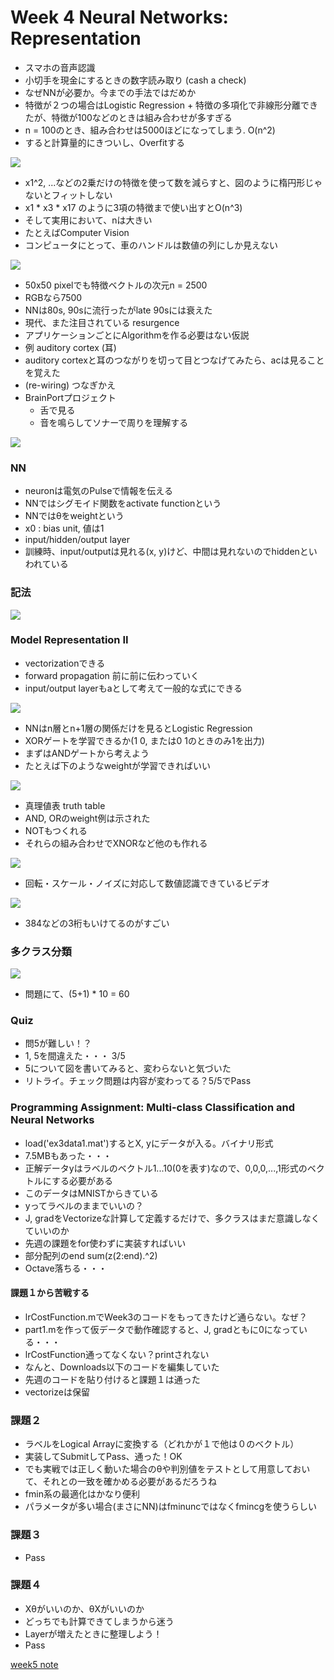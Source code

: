 # Week 4 Neural Networks: Representation

* スマホの音声認識
* 小切手を現金にするときの数字読み取り (cash a check)
* なぜNNが必要か。今までの手法ではだめか
* 特徴が２つの場合はLogistic Regression + 特徴の多項化で非線形分離できたが、特徴が100などのときは組み合わせが多すぎる
* n = 100のとき、組み合わせは5000ほどになってしまう. O(n^2)
* すると計算量的にきついし、Overfitする

![](./motivations.png)

* x1^2, ...などの2乗だけの特徴を使って数を減らすと、図のように楕円形じゃないとフィットしない
* x1 * x3 * x17 のように3項の特徴まで使い出すとO(n^3)
* そして実用において、nは大きい
* たとえばComputer Vision
* コンピュータにとって、車のハンドルは数値の列にしか見えない

![](./cv.png)

* 50x50 pixelでも特徴ベクトルの次元n = 2500
* RGBなら7500
* NNは80s, 90sに流行ったがlate 90sには衰えた
* 現代、また注目されている resurgence
* アプリケーションごとにAlgorithmを作る必要はない仮説
* 例 auditory cortex (耳)
* auditory cortexと耳のつながりを切って目とつなげてみたら、acは見ることを覚えた
* (re-wiring) つなぎかえ
* BrainPortプロジェクト
	* 舌で見る
	* 音を鳴らしてソナーで周りを理解する

![](./one-algorithm.png)

### NN

* neuronは電気のPulseで情報を伝える
* NNではシグモイド関数をactivate functionという
* NNではθをweightという
* x0 : bias unit, 値は1
* input/hidden/output layer
* 訓練時、input/outputは見れる(x, y)けど、中間は見れないのでhiddenといわれている

### 記法

![](./notation.png)

### Model Representation II

* vectorizationできる
* forward propagation 前に前に伝わっていく
* input/output layerもaとして考えて一般的な式にできる

![](./forward-propagation.png)

* NNはn層とn+1層の関係だけを見るとLogistic Regression
* XORゲートを学習できるか(1 0, または0 1のときのみ1を出力)
* まずはANDゲートから考えよう
* たとえば下のようなweightが学習できればいい

![](./AND.png)

* 真理値表 truth table
* AND, ORのweight例は示された
* NOTもつくれる
* それらの組み合わせでXNORなど他のも作れる

![](./mix.png)

* 回転・スケール・ノイズに対応して数値認識できているビデオ

![](./video.png)

* 384などの3桁もいけてるのがすごい

### 多クラス分類

![](./one-vs-all.png)

* 問題にて、(5+1) * 10 = 60

### Quiz

* 問5が難しい！？
* 1, 5を間違えた・・・ 3/5
* 5について図を書いてみると、変わらないと気づいた
* リトライ。チェック問題は内容が変わってる？5/5でPass

### Programming Assignment: Multi-class Classification and Neural Networks

* load('ex3data1.mat')するとX, yにデータが入る。バイナリ形式
* 7.5MBもあった・・・
* 正解データyはラベルのベクトル1...10(0を表す)なので、0,0,0,...,1形式のベクトルにする必要がある
* このデータはMNISTからきている
* yってラベルのままでいいの？
* J, gradをVectorizeな計算して定義するだけで、多クラスはまだ意識しなくていいのか
* 先週の課題をfor使わずに実装すればいい
* 部分配列のend sum(z(2:end).^2)
* Octave落ちる・・・

#### 課題１から苦戦する

* lrCostFunction.mでWeek3のコードをもってきたけど通らない。なぜ？
* part1.mを作って仮データで動作確認すると、J, gradともに0になっている・・・
* lrCostFunction通ってなくない？printされない
* なんと、Downloads以下のコードを編集していた
* 先週のコードを貼り付けると課題１は通った
* vectorizeは保留

### 課題２
* ラベルをLogical Arrayに変換する（どれかが１で他は０のベクトル）
* 実装してSubmitしてPass、通った！OK
* でも実戦では正しく動いた場合のθや判別値をテストとして用意しておいて、それとの一致を確かめる必要があるだろうね
* fmin系の最適化はかなり便利
* パラメータが多い場合(まさにNN)はfminuncではなくfmincgを使うらしい

### 課題３

* Pass

### 課題４
* Xθがいいのか、θXがいいのか
* どっちでも計算できてしまうから迷う
* Layerが増えたときに整理しよう！
* Pass

[week5 note](https://github.com/peroon/coursela/tree/master/machine_learning/week5)